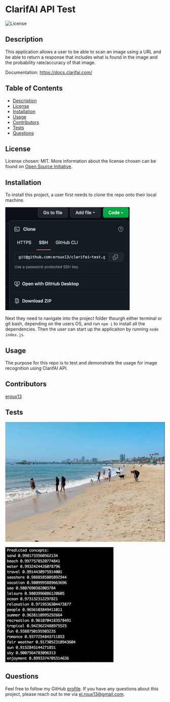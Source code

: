 # ClarifAI API Test

![License](https://img.shields.io/badge/License-MIT-blue)

## Description

This application allows a user to be able to scan an image using a URL and be able to return a response that includes what is found in the image and the probability rate/accuracy of that image.

Documentation: https://docs.clarifai.com/

## Table of Contents

- [Description](#description)
- [License](#license)
- [Installation](#installation)
- [Usage](#usage)
- [Contributors](#contributors)
- [Tests](#tests)
- [Questions](#questions)

## License

License chosen: MIT.
More information about the license chosen can be found on [Open Source Initiative](https://opensource.org/licenses/MIT).

## Installation

To install this project, a user first needs to clone the repo onto their local machine.

![Clone Screenshot](./assets/images/cloneScreenshot.png)

Next they need to navigate into the project folder thourgh either terminal or git bash, depending on the users OS, and run `npm i` to install all the dependencies. Then the user can start up the applicaiton by running `node index.js`.

## Usage

The purpose for this repo is to test and demonstrate the usage for image recognition using ClarifAI API.

## Contributors

[eroux13](https://www.github.com/eroux13)

## Tests

![Sample Image](./assets/images/beach.png)

![Returned Data](./assets/images/data.png)

## Questions

Feel free to follow my GitHub [profile](https://www.github.com/eroux13).
If you have any questions about this project, please reach out to me via ej.roux13@gmail.com.

